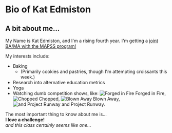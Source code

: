# Bio of Kat Edmiston

## A bit about me...
My Name is Kat Edmiston, and I'm a rising fourth year. I'm getting a [joint BA/MA with the MAPSS program!](https://mapss.uchicago.edu/)

My interests include:
* Baking
  + (Primarily cookies and pastries, though I'm attempting croissants this week.)
* Research into alternative education metrics
* Yoga
* Watching dumb competition shows, like:
![Forged in Fire](https://static.next-episode.net/tv-shows-images/huge/forged-in-fire.jpg)
Forged in Fire,
![Chopped](https://www.seriouseats.com/images/2012/08/20120808-chopped.jpg)
Chopped,
![Blown Away](https://blog.cmog.org/wp-content/uploads/2019/07/BlownAway_1x1_POST.jpg)
Blown Away,
![and Project Runway](https://www.thewrap.com/wp-content/uploads/2020/01/Project-Runway.jpg)
and Project Runway.

The most important thing to know about me is...  
**I love a challenge!**  
*and this class certainly seems like one...*